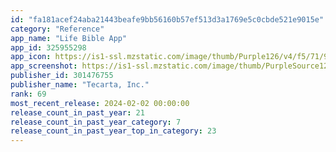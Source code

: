 ```yaml
---
id: "fa181acef24aba21443beafe9bb56160b57ef513d3a1769e5c0cbde521e9015e"
category: "Reference"
app_name: "Life Bible App"
app_id: 325955298
app_icon: https://is1-ssl.mzstatic.com/image/thumb/Purple126/v4/f5/71/9a/f5719a13-f504-6cc3-c6ec-12355e1125df/AppIcon-lifeBible-0-0-1x_U007emarketing-0-7-0-85-220.png/1024x1024bb.png
app_screenshot: https://is1-ssl.mzstatic.com/image/thumb/PurpleSource126/v4/f0/04/1d/f0041d38-d47a-5983-154b-a83c9ea0099e/e10217a4-b57c-4c74-8143-825dbf636a7e_1.png/1242x2688bb.png
publisher_id: 301476755
publisher_name: "Tecarta, Inc."
rank: 69
most_recent_release: 2024-02-02 00:00:00
release_count_in_past_year: 21
release_count_in_past_year_category: 7
release_count_in_past_year_top_in_category: 23
---
```

